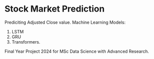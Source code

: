 # Stock Market Prediction
Prediciting Adjusted Close value.
Machine Learning Models:
1. LSTM
2. GRU
3. Transformers.


Final Year Project 2024 for MSc Data Science with Advanced Research.
